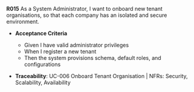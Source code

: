 **R015**
As a System Administrator, I want to onboard new tenant organisations, so that each company has an isolated and secure environment.

- **Acceptance Criteria**
    - Given I have valid administrator privileges
    - When I register a new tenant
    - Then the system provisions schema, default roles, and configurations

- **Traceability**: UC-006 Onboard Tenant Organisation | NFRs: Security, Scalability, Availability
